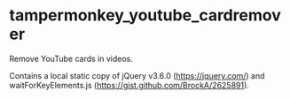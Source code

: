 # tampermonkey_youtube_cardremover
Remove YouTube cards in videos. 

Contains a local static copy of jQuery v3.6.0 (https://jquery.com/) and waitForKeyElements.js (https://gist.github.com/BrockA/2625891).
